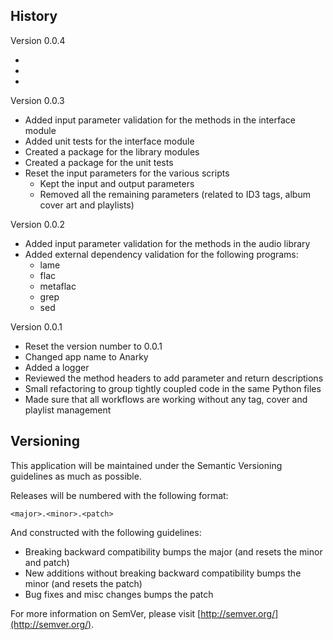 ## History

Version 0.0.4

*
*
*

Version 0.0.3

* Added input parameter validation for the methods in the interface module
* Added unit tests for the interface module
* Created a package for the library modules
* Created a package for the unit tests
* Reset the input parameters for the various scripts
  * Kept the input and output parameters
  * Removed all the remaining parameters (related to ID3 tags, album cover art and playlists)

Version 0.0.2

* Added input parameter validation for the methods in the audio library
* Added external dependency validation for the following programs:
  * lame
  * flac
  * metaflac
  * grep
  * sed

Version 0.0.1

* Reset the version number to 0.0.1
* Changed app name to Anarky
* Added a logger
* Reviewed the method headers to add parameter and return descriptions
* Small refactoring to group tightly coupled code in the same Python files
* Made sure that all workflows are working without any tag, cover and playlist management

## Versioning

This application will be maintained under the Semantic Versioning guidelines as much as possible.

Releases will be numbered with the following format:

`<major>.<minor>.<patch>`

And constructed with the following guidelines:

* Breaking backward compatibility bumps the major (and resets the minor and patch)
* New additions without breaking backward compatibility bumps the minor (and resets the patch)
* Bug fixes and misc changes bumps the patch

For more information on SemVer, please visit [http://semver.org/](http://semver.org/).
